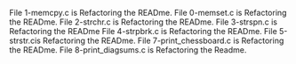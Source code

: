 File 1-memcpy.c is Refactoring the READme.
File 0-memset.c is Refactoring the READme.
File 2-strchr.c is Refactoring the READme.
File 3-strspn.c is Refactoring the READme
File 4-strpbrk.c is Refactoring the READme.
File 5-strstr.cis Refactoring the READme.
File 7-print_chessboard.c is Refactoring the READme.
File 8-print_diagsums.c is Refactoring the Readme.
